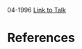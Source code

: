 

04-1996
[Link to Talk](https://www.churchofjesuschrist.org/study/general-conference/1996/04/sunday-afternoon-session?lang=eng)



# References
